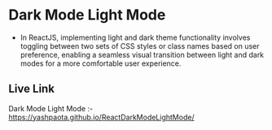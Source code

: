 # Dark Mode Light Mode
* In ReactJS, implementing light and dark theme functionality involves toggling between two sets of CSS styles or class names based on user preference, enabling a seamless visual transition between light and dark modes for a more comfortable user experience.

## Live Link
Dark Mode Light Mode :- https://yashpaota.github.io/ReactDarkModeLightMode/
